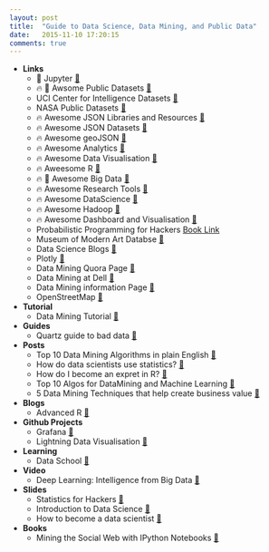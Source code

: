 ```yaml
---
layout: post
title:  "Guide to Data Science, Data Mining, and Public Data"
date:   2015-11-10 17:20:15
comments: true
---
```


- **Links**
    - :raised_hands: Jupyter [:link:](http://nbviewer.ipython.org/)
    - :fire: :raised_hands: Awsome Public Datasets [:link:](https://github.com/caesar0301/awesome-public-datasets)
    - UCI Center for Intelligence Datasets [:link:](http://archive.ics.uci.edu/ml/index.html) 
    - NASA Public Datasets [:link:](https://data.nasa.gov/)
    - :fire: Awesome JSON Libraries and Resources [:link:](https://github.com/burningtree/awesome-json)
    - :fire: Awesome JSON Datasets [:link:](https://github.com/jdorfman/Awesome-JSON-Datasets/tree/master)
    - :fire: Awesome geoJSON [:link:](https://github.com/tmcw/awesome-geojson)
    - :fire: Awesome Analytics [:link:](https://github.com/onurakpolat/awesome-analytics)
    - :fire: Awesome Data Visualisation [:link:](https://github.com/fasouto/awesome-dataviz)
    - :fire: Aweesome R [:link:](https://github.com/qinwf/awesome-R)
    - :fire: :raised_hands: Awesome Big Data [:link:](https://github.com/onurakpolat/awesome-bigdata)
    - :fire: Awesome Research Tools [:link:](https://github.com/emptymalei/awesome-research)
    - :fire: Awesome DataScience [:link:](https://github.com/okulbilisim/awesome-datascience)
    - :fire: Awesome Hadoop [:link:](https://github.com/youngwookim/awesome-hadoop)
    - :fire: Awesome Dashboard and Visualisation [:link:](https://github.com/obazoud/awesome-dashboard)
    - Probabilistic Programming for Hackers [Book Link](https://github.com/CamDavidsonPilon/Probabilistic-Programming-and-Bayesian-Methods-for-Hackers)
    - Museum of Modern Art Databse [:link:](https://github.com/MuseumofModernArt/collection)
    - Data Science Blogs [:link:](https://github.com/rushter/data-science-blogs)
    - Plotly [:link:](https://plot.ly/python/user-guide/)
    - Data Mining Quora Page [:link:](https://www.quora.com/topic/Data-Mining)
    - Data Mining at Dell [:link:](http://www.statsoft.com/textbook/data-mining-techniques)
    - Data Mining information Page [:link:](http://www.laits.utexas.edu/~anorman/BUS.FOR/course.mat/Alex/)
    - OpenStreetMap [:link:](http://www.openstreetmap.org/#map=5/51.500/-0.100)
- **Tutorial** 
    - Data Mining Tutorial [:link:](http://www.tutorialspoint.com/data_mining/index.htm)
- **Guides**
    - Quartz guide to bad data [:pencil:](https://github.com/Quartz/bad-data-guide)
- **Posts**
    - Top 10 Data Mining Algorithms in plain English [:link:](http://rayli.net/blog/data/top-10-data-mining-algorithms-in-plain-english/)
    - How do data scientists use statistics? [:link:](https://www.quora.com/How-do-data-scientists-use-statistics)
    - How do I become an expret in R? [:link:](https://www.quora.com/How-do-I-become-an-expert-in-R)
    - Top 10 Algos for DataMining and Machine Learning [:link:](https://www.quora.com/What-are-the-top-10-data-mining-or-machine-learning-algorithms)
    - 5 Data Mining Techniques that help create business value [:link:](https://datafloq.com/read/data-mining-techniques-create-business-value/121)
- **Blogs**
    - Advanced R [:link:](http://adv-r.had.co.nz/)
- **Github Projects**
    - Grafana [:pencil:](https://github.com/grafana/grafana)
    - Lightning Data Visualisation [:pencil:](http://lightning-viz.org/)
- **Learning**
    - Data School [:link:](https://www.youtube.com/channel/UCnVzApLJE2ljPZSeQylSEyg)
- **Video**
    - Deep Learning: Intelligence from Big Data [:link:](https://www.youtube.com/watch?v=czLI3oLDe8M)
- **Slides**
    - Statistics for Hackers [:floppy_disk:](https://speakerdeck.com/jakevdp/statistics-for-hackers)
    - Introduction to Data Science [:floppy_disk:](http://www.slideshare.net/NikoVuokko/introduction-to-data-science-25391618)
    - How to become a data scientist [:floppy_disk:](http://www.slideshare.net/ryanorban/how-to-become-a-data-scientist)
- **Books**
    - Mining the Social Web with IPython Notebooks [:link:](https://github.com/ptwobrussell/Mining-the-Social-Web-2nd-Edition)
    